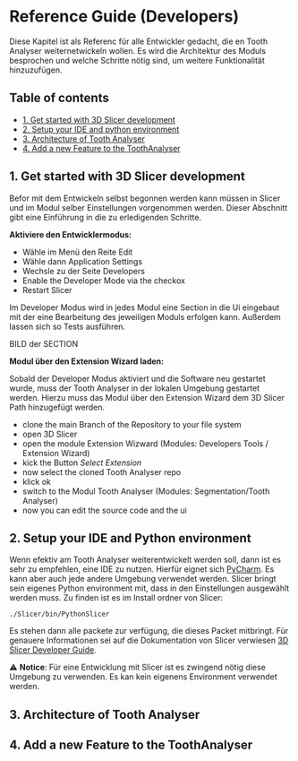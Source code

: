 # Reference Guide (Developers)
Diese Kapitel ist als Referenc für alle Entwickler gedacht, die en Tooth Analyser
weiternetwickeln wollen. Es wird die Architektur des Moduls besprochen und welche
Schritte nötig sind, um weitere Funktionalität hinzuzufügen.

## Table of contents
- [1. Get started with 3D Slicer development](#)
- [2. Setup your IDE and python environment](#)
- [3. Architecture of Tooth Analyser](#)
- [4. Add a new Feature to the ToothAnalyser](#)


## 1. Get started with 3D Slicer development
Befor mit dem Entwickeln selbst begonnen werden kann müssen in Slicer und im Modul selber
Einstellungen vorgenommen werden. Dieser Abschnitt gibt eine Einführung in die zu erledigenden
Schritte.

**Aktiviere den Entwicklermodus:**
- Wähle im Menü den Reite Edit
- Wähle dann Application Settings
- Wechsle zu der Seite Developers
- Enable the Developer Mode via the checkox
- Restart Slicer

Im Developer Modus wird in jedes Modul eine Section in die Ui eingebaut mit der eine
Bearbeitung des jeweiligen Moduls erfolgen kann. Außerdem lassen sich so Tests ausführen.

BILD der SECTION

**Modul über den Extension Wizard laden:**

Sobald der Developer Modus aktiviert und die Software neu gestartet wurde, muss der Tooth Analyser in der lokalen
Umgebung gestartet werden. Hierzu muss das Modul über den Extension Wizard dem 3D Slicer Path hinzugefügt werden.

- clone the main Branch of the Repository to your file system
- open 3D Slicer
- open the module Extension Wizward (Modules: Developers Tools / Extension Wizard)
- kick the Button *Select Extension*
- now select the cloned Tooth Analyser repo
- klick ok
- switch to the Modul Tooth Analyser (Modules: Segmentation/Tooth Analyser)
- now you can edit the source code and the ui

## 2. Setup your IDE and Python environment
Wenn efektiv am Tooth Analyser weiterentwickelt werden soll, dann ist es sehr zu empfehlen, eine IDE zu nutzen.
Hierfür eignet sich [PyCharm](https://www.jetbrains.com/pycharm/download/). Es kann aber auch jede andere Umgebung
verwendet werden. Slicer bringt sein eigenes Python environment mit, dass in den Einstellungen ausgewählt werden muss.
Zu finden ist es im Install ordner von Slicer:
```
./Slicer/bin/PythonSlicer
```
Es stehen dann alle packete zur verfügung, die dieses Packet mitbringt. Für genauere Informationen sei auf die
Dokumentation von Slicer verwiesen [3D Slicer Developer Guide](https://slicer.readthedocs.io/en/latest/developer_guide/python_faq.html).

⚠️ **Notice**: Für eine Entwicklung mit Slicer ist es zwingend nötig diese Umgebung zu verwenden. Es kan kein
eigenens Environment verwendet werden.


## 3. Architecture of Tooth Analyser


## 4. Add a new Feature to the ToothAnalyser